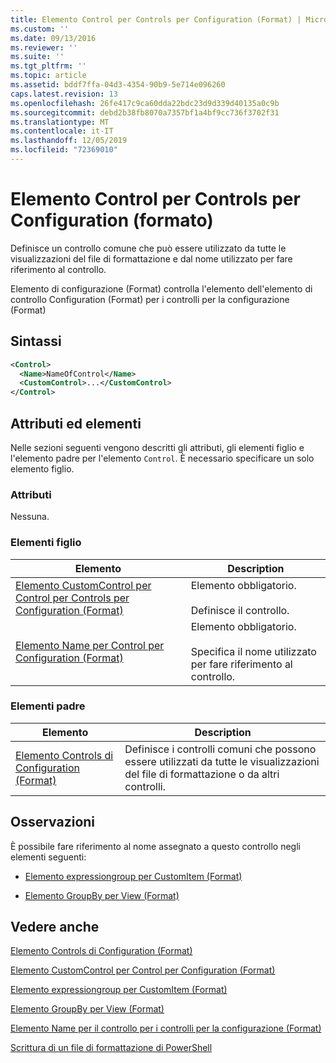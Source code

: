 ```yaml
---
title: Elemento Control per Controls per Configuration (Format) | Microsoft Docs
ms.custom: ''
ms.date: 09/13/2016
ms.reviewer: ''
ms.suite: ''
ms.tgt_pltfrm: ''
ms.topic: article
ms.assetid: bddf7ffa-04d3-4354-90b9-5e714e096260
caps.latest.revision: 13
ms.openlocfilehash: 26fe417c9ca60dda22bdc23d9d339d40135a0c9b
ms.sourcegitcommit: debd2b38fb8070a7357bf1a4bf9cc736f3702f31
ms.translationtype: MT
ms.contentlocale: it-IT
ms.lasthandoff: 12/05/2019
ms.locfileid: "72369010"
---
```

# <a name="control-element-for-controls-for-configuration-format"></a>Elemento Control per Controls per Configuration (formato)

Definisce un controllo comune che può essere utilizzato da tutte le visualizzazioni del file di formattazione e dal nome utilizzato per fare riferimento al controllo.

Elemento di configurazione (Format) controlla l'elemento dell'elemento di controllo Configuration (Format) per i controlli per la configurazione (Format)

## <a name="syntax"></a>Sintassi

```xml
<Control>
  <Name>NameOfControl</Name>
  <CustomControl>...</CustomControl>
</Control>
```

## <a name="attributes-and-elements"></a>Attributi ed elementi

Nelle sezioni seguenti vengono descritti gli attributi, gli elementi figlio e l'elemento padre per l'elemento `Control`. È necessario specificare un solo elemento figlio.

### <a name="attributes"></a>Attributi

Nessuna.

### <a name="child-elements"></a>Elementi figlio

|Elemento|Description|
|-------------|-----------------|
|[Elemento CustomControl per Control per Controls per Configuration (Format)](./customcontrol-element-for-control-for-controls-for-configuration-format.md)|Elemento obbligatorio.<br /><br /> Definisce il controllo.|
|[Elemento Name per Control per Configuration (Format)](./name-element-for-control-for-controls-for-configuration-format.md)|Elemento obbligatorio.<br /><br /> Specifica il nome utilizzato per fare riferimento al controllo.|

### <a name="parent-elements"></a>Elementi padre

|Elemento|Description|
|-------------|-----------------|
|[Elemento Controls di Configuration (Format)](./controls-element-for-configuration-format.md)|Definisce i controlli comuni che possono essere utilizzati da tutte le visualizzazioni del file di formattazione o da altri controlli.|

## <a name="remarks"></a>Osservazioni

È possibile fare riferimento al nome assegnato a questo controllo negli elementi seguenti:

- [Elemento expressiongroup per CustomItem (Format)](./expressionbinding-element-for-customitem-for-controls-for-configuration-format.md)

- [Elemento GroupBy per View (Format)](./groupby-element-for-view-format.md)

## <a name="see-also"></a>Vedere anche

[Elemento Controls di Configuration (Format)](./controls-element-for-configuration-format.md)

[Elemento CustomControl per Control per Configuration (Format)](./customcontrol-element-for-control-for-controls-for-configuration-format.md)

[Elemento expressiongroup per CustomItem (Format)](./expressionbinding-element-for-customitem-for-controls-for-configuration-format.md)

[Elemento GroupBy per View (Format)](./groupby-element-for-view-format.md)

[Elemento Name per il controllo per i controlli per la configurazione (Format)](./name-element-for-control-for-controls-for-configuration-format.md)

[Scrittura di un file di formattazione di PowerShell](./writing-a-powershell-formatting-file.md)
